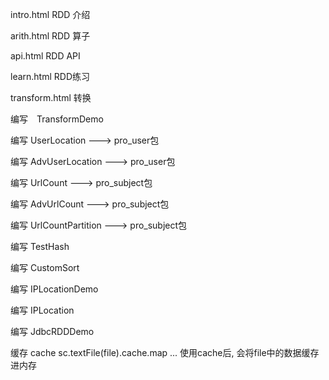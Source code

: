 intro.html RDD 介绍

arith.html RDD 算子

api.html RDD API

learn.html RDD练习

transform.html 转换

编写　TransformDemo

编写 UserLocation ---> pro_user包

编写 AdvUserLocation ---> pro_user包


编写 UrlCount ---> pro_subject包

编写 AdvUrlCount ---> pro_subject包

编写 UrlCountPartition ---> pro_subject包

编写 TestHash


编写 CustomSort

编写 IPLocationDemo

编写 IPLocation


编写 JdbcRDDDemo

缓存 cache
sc.textFile(file).cache.map ...
使用cache后, 会将file中的数据缓存进内存